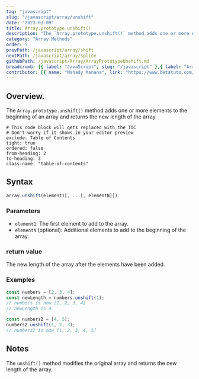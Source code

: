 ```yaml
---
tag: "javascript"
slug: "/javascript/array/unshift"
date: "2023-03-09"
title: Array.prototype.unshift()
description: "The `Array.prototype.unshift()` method adds one or more elements to the beginning of an array and returns the new length of the array."
category: "Array Methods"
order: 5
prevPath: /javascript/array/shift
nextPath: /javascript/array/splice
githubPath: /javascript/Array/ArrayPrototypeUnshift.md
breadcrumb: [{ label: "JavaScript", slug: "/javascript" },{ label: "Array Methods", slug: "/javascript/array" }]
contributor: [{ name: "Mahady Manana", link: "https://www.betatuto.com/" }, { name: "Haja", link: "https://twitter.com/Haja261M" }]
---
```




## Overview.

The `Array.prototype.unshift()` method adds one or more elements to the beginning of an array and returns the new length of the array.



```toc
# This code block will gets replaced with the TOC
# Don't worry if it shows in your editor preview
exclude: Table of Contents
tight: true
ordered: false
from-heading: 2
to-heading: 3
class-name: "table-of-contents"
```

## Syntax

```javascript
array.unshift(element1[, ...[, elementN]])
```

### Parameters

- `element1`: The first element to add to the array.
- `elementN` (optional): Additional elements to add to the beginning of the array.

### return value

The new length of the array after the elements have been added.

### Examples

```javascript
const numbers = [2, 3, 4];
const newLength = numbers.unshift(1);
// numbers is now [1, 2, 3, 4]
// newLength is 4

const numbers2 = [4, 5];
numbers2.unshift(1, 2, 3);
// numbers2 is now [1, 2, 3, 4, 5]
```


## Notes

The `unshift()` method modifies the original array and returns the new length of the array.


